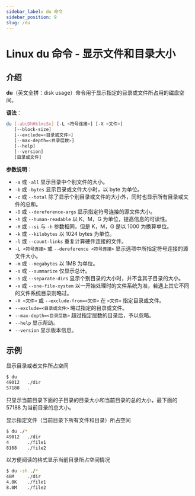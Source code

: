 ```yaml
---
sidebar_label: du 命令
sidebar_position: 9
slug: /du
---
```


# Linux du 命令 - 显示文件和目录大小



## 介绍

**du**（英文全拼：disk usage）命令用于显示指定的目录或文件所占用的磁盘空间。

**语法**：

```bash
du [-abcDhHklmsSx] [-L <符号连接>] [-X <文件>]
   [--block-size]
   [--exclude=<目录或文件>]
   [--max-depth=<目录层数>]
   [--help]
   [--version]
   [目录或文件]
```

**参数说明**：

- `-a` 或 `-all` 显示目录中个别文件的大小。
- `-b` 或 `-bytes` 显示目录或文件大小时，以 byte 为单位。
- `-c` 或 `--total` 除了显示个别目录或文件的大小外，同时也显示所有目录或文件的总和。
- `-D` 或 `--dereference-args` 显示指定符号连接的源文件大小。
- `-h` 或 `--human-readable` 以 K，M，G 为单位，提高信息的可读性。
- `-H` 或 `--si` 与 `-h` 参数相同，但是 K，M，G 是以 1000 为换算单位。
- `-k` 或 `--kilobytes` 以 1024 bytes 为单位。
- `-l` 或 `--count-links` 重复计算硬件连接的文件。
- `-L <符号连接>` 或 `--dereference <符号连接>` 显示选项中所指定符号连接的源文件大小。
- `-m` 或 `--megabytes` 以 1MB 为单位。
- `-s` 或 `--summarize` 仅显示总计。
- `-S` 或 `--separate-dirs` 显示个别目录的大小时，并不含其子目录的大小。
- `-x` 或 `--one-file-xystem` 以一开始处理时的文件系统为准，若遇上其它不同的文件系统目录则略过。
- `-X <文件>` 或 `--exclude-from=<文件>` 在 `<文件>` 指定目录或文件。
- `--exclude=<目录或文件>` 略过指定的目录或文件。
- `--max-depth=<目录层数>` 超过指定层数的目录后，予以忽略。
- `--help` 显示帮助。
- `--version` 显示版本信息。



## 示例

显示目录或者文件所占空间

```bash
$ du
49012   ./dir
57188   .
```

只显示当前目录下面的子目录的目录大小和当前目录的总的大小，最下面的 57188 为当前目录的总大小。

显示指定文件（当前目录下所有文件和目录）所占空间

```bash
$ du ./*
49012   ./dir
4       ./file1
8168    ./file2
```

以方便阅读的格式显示当前目录所占空间情况

```bash
$ du -sh ./*
48M     ./dir
4.0K    ./file1
8.0M    ./file2
```